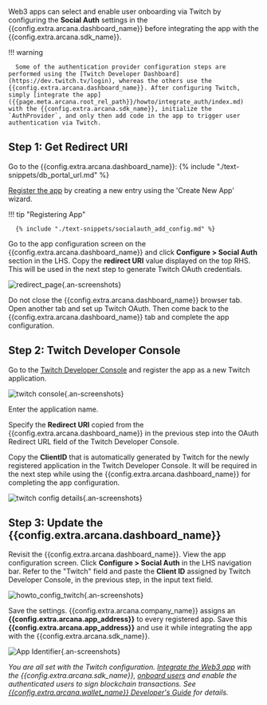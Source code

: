 Web3 apps can select and enable user onboarding via Twitch by configuring the **Social Auth** settings in the {{config.extra.arcana.dashboard_name}} before integrating the app with the {{config.extra.arcana.sdk_name}}.

!!! warning

      Some of the authentication provider configuration steps are performed using the [Twitch Developer Dashboard](https://dev.twitch.tv/login), whereas the others use the {{config.extra.arcana.dashboard_name}}. After configuring Twitch, simply [integrate the app]({{page.meta.arcana.root_rel_path}}/howto/integrate_auth/index.md) with the {{config.extra.arcana.sdk_name}}, initialize the `AuthProvider`, and only then add code in the app to trigger user authentication via Twitch.
      
## Step 1: Get Redirect URI

Go to the {{config.extra.arcana.dashboard_name}}: {% include "./text-snippets/db_portal_url.md" %}

[Register the app]({{page.meta.arcana.root_rel_path}}/howto/config_dapp.md#step-2-register-application) by creating a new entry using the 'Create New App' wizard. 

!!! tip "Registering App"
          
      {% include "./text-snippets/socialauth_add_config.md" %}

Go to the app configuration screen on the {{config.extra.arcana.dashboard_name}} and click **Configure > Social Auth** section in the LHS. Copy the **redirect URI** value displayed on the top RHS. This will be used in the next step to generate Twitch OAuth credentials.

![redirect_page](/img/an_dApp_config_redirect_uri.png){.an-screenshots}

Do not close the {{config.extra.arcana.dashboard_name}} browser tab. Open another tab and set up Twitch OAuth. Then come back to the {{config.extra.arcana.dashboard_name}} tab and complete the app configuration.

## Step 2: Twitch Developer Console

Go to the [Twitch Developer Console](https://dev.twitch.tv/login) and register the app as a new Twitch application. 

![twitch console](/img/an_dApp_twitch_dev_console.png){.an-screenshots}

Enter the application name. 

Specify the **Redirect URI** copied from the {{config.extra.arcana.dashboard_name}} in the previous step into the OAuth Redirect URL field of the Twitch Developer Console.

Copy the **ClientID** that is automatically generated by Twitch for the newly registered application in the Twitch Developer Console. It will be required in the next step while using the {{config.extra.arcana.dashboard_name}} for completing the app configuration.

![twitch config details](/img/an_dApp_twitch_dev_console_config_details.png){.an-screenshots}

## Step 3: Update the {{config.extra.arcana.dashboard_name}}

Revisit the {{config.extra.arcana.dashboard_name}}. View the app configuration screen. Click **Configure > Social Auth** in the LHS navigation bar. Refer to the "Twitch" field and paste the **Client ID** assigned by Twitch Developer Console, in the previous step, in the input text field. 

![howto_config_twitch](/img/an_dApp_twitch_config.png){.an-screenshots}

Save the settings. {{config.extra.arcana.company_name}} assigns an **{{config.extra.arcana.app_address}}** to every registered app. Save this **{{config.extra.arcana.app_address}}** and use it while integrating the app with the {{config.extra.arcana.sdk_name}}.

![App Identifier](/img/an_db_app_address.png){.an-screenshots}

*You are all set with the Twitch configuration. [Integrate the Web3 app]({{page.meta.arcana.root_rel_path}}/howto/integrate_auth/index.md) with the {{config.extra.arcana.sdk_name}}, [onboard users]({{page.meta.arcana.root_rel_path}}/howto/onboard_users/index.md) and enable the authenticated users to sign blockchain transactions. See [{{config.extra.arcana.wallet_name}} Developer's Guide]({{page.meta.arcana.root_rel_path}}/howto/arcana_wallet/index.md) for details.*
